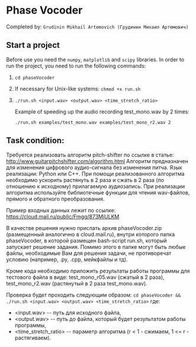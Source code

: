 # Phase Vocoder

Completed by: `Grudinin Mikhail Artemovich (Грудинин Михаил Артемович)`

## Start a project
Before use you need the `numpy`, `matplotlib` and `scipy` libraries.
In order to run the project, you need to run the following commands:
1.  ```cd phaseVocoder```
2.  If necessary for Unix-like systems: ```chmod +x run.sh```
3.  ```./run.sh <input.wav> <output.wav> <time_stretch_ratio> ```

    Example of speeding up the audio recording test_mono.wav by 2 times:
    ```
    ./run.sh examples/test_mono.wav examples/test_mono_r2.wav 2
    ```

## Task condition:
Требуется реализовать алгоритм pitch-shifter по ссылке в статье: http://www.guitarpitchshifter.com/algorithm.html
Алгоритм предназначен для изменения цифрового аудио-сигнала без изменения питча.
Язык реализации: Python или C++.
При помощи реализованного алгоритма необходимо ускорить растянуть в 2 раза и сжать в 2 раза (по отношению к исходному) прилагаемую аудиозапись.
При реализации алгоритма используйте библиотечные функции для чтения wav-файлов, прямого и обратного преобразования.

Пример входных данных лежит по ссылке: https://cloud.mail.ru/public/Fmgg/873MiULKM

В качестве решения нужно прислать архив phaseVocoder.zip (размещенный аналогично в cloud.mail.ru), внутри которого папка phaseVocoder, в которой размещен bash-script run.sh, который запускает решение задания. Помимо этого в папке могут быть любые файлы, необходимые Вам для решения задачи, не противоречат условию (например, .py, .cpp, мейкфайлы и тд).

Кроме кода необходимо приложить результаты работы программы для тестового файла в виде: test_mono_r05.wav (сжатый в 2 раза), test_mono_r2.wav (растянутый в 2 раза test_mono.wav).

Проверка будет проходить следующим образом:
```cd phaseVocoder && ./run.sh <input.wav> <output.wav> <time_stretch_ratio>```
где:
- <input.wav> -- путь для исходного файла,
- <output.wav> -- путь до файла, который будет результатом работы программы,
- <time_stretch_ratio> -- параметр алгоритма (r < 1 - сжимаем, 1 <= r - растягиваем).
